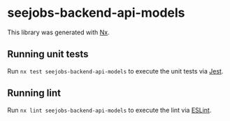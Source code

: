 # seejobs-backend-api-models

This library was generated with [Nx](https://nx.dev).

## Running unit tests

Run `nx test seejobs-backend-api-models` to execute the unit tests via [Jest](https://jestjs.io).

## Running lint

Run `nx lint seejobs-backend-api-models` to execute the lint via [ESLint](https://eslint.org/).
